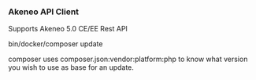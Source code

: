 ### Akeneo API Client

Supports Akeneo 5.0 CE/EE Rest API 

bin/docker/composer update

composer uses composer.json:vendor:platform:php to know what version you wish to use as base for an update.
